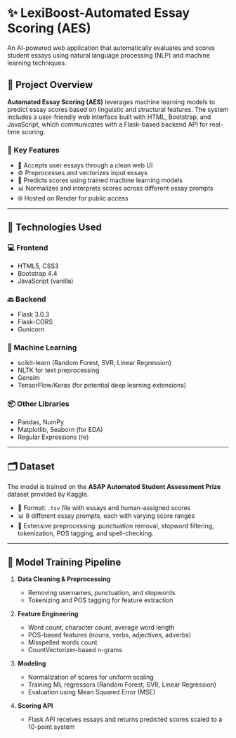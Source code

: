 # ✨ LexiBoost-Automated Essay Scoring (AES)

An AI-powered web application that automatically evaluates and scores student essays using natural language processing (NLP) and machine learning techniques.

## 🚀 Project Overview

**Automated Essay Scoring (AES)** leverages machine learning models to predict essay scores based on linguistic and structural features. The system includes a user-friendly web interface built with HTML, Bootstrap, and JavaScript, which communicates with a Flask-based backend API for real-time scoring.

### 🎯 Key Features

- 📝 Accepts user essays through a clean web UI  
- ⚙️ Preprocesses and vectorizes input essays  
- 🤖 Predicts scores using trained machine learning models  
- 📊 Normalizes and interprets scores across different essay prompts  
- 🌐 Hosted on Render for public access

---

## 🧠 Technologies Used

### 💻 Frontend
- HTML5, CSS3
- Bootstrap 4.4
- JavaScript (vanilla)

### 🔙 Backend
- Flask 3.0.3
- Flask-CORS
- Gunicorn

### 🧠 Machine Learning
- scikit-learn (Random Forest, SVR, Linear Regression)
- NLTK for text preprocessing
- Gensim
- TensorFlow/Keras (for potential deep learning extensions)

### 📦 Other Libraries
- Pandas, NumPy
- Matplotlib, Seaborn (for EDA)
- Regular Expressions (re)

---

## 🗂 Dataset

The model is trained on the **ASAP Automated Student Assessment Prize** dataset provided by Kaggle.

- 📄 Format: `.tsv` file with essays and human-assigned scores  
- 📊 8 different essay prompts, each with varying score ranges  
- 🧹 Extensive preprocessing: punctuation removal, stopword filtering, tokenization, POS tagging, and spell-checking.

---

## 🧪 Model Training Pipeline

1. **Data Cleaning & Preprocessing**
   - Removing usernames, punctuation, and stopwords
   - Tokenizing and POS tagging for feature extraction

2. **Feature Engineering**
   - Word count, character count, average word length
   - POS-based features (nouns, verbs, adjectives, adverbs)
   - Misspelled words count
   - CountVectorizer-based n-grams

3. **Modeling**
   - Normalization of scores for uniform scaling
   - Training ML regressors (Random Forest, SVR, Linear Regression)
   - Evaluation using Mean Squared Error (MSE)

4. **Scoring API**
   - Flask API receives essays and returns predicted scores scaled to a 10-point system
